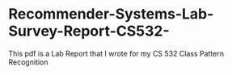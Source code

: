 # Recommender-Systems-Lab-Survey-Report-CS532-
This pdf is a Lab Report that I wrote for my CS 532 Class Pattern Recognition 
